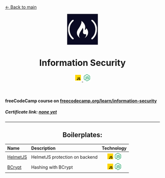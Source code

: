 [<- Back to main](https://github.com/GrandEchoWhiskey)

<p align="center"><a href="https://www.freecodecamp.org/learn/information-security">
  <img src="https://github.com/GrandEchoWhiskey/grandechowhiskey/blob/main/icons/course/fcc100.png" /><br>
</a></p>
<h1 align="center">Information Security</h1>

<p align="center"><a href="#">
  <img src="https://github.com/GrandEchoWhiskey/grandechowhiskey/blob/main/icons/programming/js.png" />
  <img src="https://github.com/GrandEchoWhiskey/grandechowhiskey/blob/main/icons/programming/nodejs.png" />
</a></p>

<br>

#### freeCodeCamp course on [freecodecamp.org/learn/information-security][fcc_link]
##### Certificate link: [none yet][certificate_link]

---

<div align="center" markdown>

## Boilerplates:
Name | Description | Technology
:--- | :--- | :---:
[HelmetJS][helmetjs_link] | HelmetJS protection on backend | [![JavaScript][js_img]![Node.js][nodejs_img]](#)
[BCrypt][bcrypt_link] | Hashing with BCrypt | [![JavaScript][js_img]![Node.js][nodejs_img]](#)

</div>
  
<!-- Links -->

[fcc_link]: https://www.freecodecamp.org/learn/information-security
[certificate_link]: #

[helmetjs_link]: https://github.com/GrandEchoWhiskey/fcc-infosec-helmetjs
[bcrypt_link]: https://github.com/GrandEchoWhiskey/fcc-infosec-bcrypt

[js_img]: https://github.com/GrandEchoWhiskey/grandechowhiskey/blob/main/icons/programming/js.png
[nodejs_img]: https://github.com/GrandEchoWhiskey/grandechowhiskey/blob/main/icons/programming/nodejs.png
